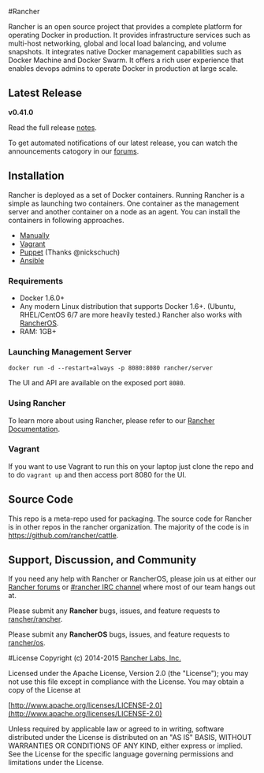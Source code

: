 #Rancher

Rancher is an open source project that provides a complete platform for operating Docker in production. It provides infrastructure services such as multi-host networking, global and local load balancing, and volume snapshots. It integrates native Docker management capabilities such as Docker Machine and Docker Swarm. It offers a rich user experience that enables devops admins to operate Docker in production at large scale.

## Latest Release
**v0.41.0**

Read the full release [notes](https://github.com/rancher/rancher/releases/tag/v0.41.0).

To get automated notifications of our latest release, you can watch the announcements catogory in our [forums](http://forums.rancher.com/c/announcements). 

## Installation

Rancher is deployed as a set of Docker containers.  Running Rancher is a simple as launching two containers.  One container as the management server and another container on a node as an agent.  You can install the containers in following approaches.

* [Manually](#launching-management-server)
* [Vagrant](#vagrant)
* [Puppet](https://github.com/nickschuch/puppet-rancher) (Thanks @nickschuch) 
* [Ansible](https://github.com/joshuacox/ansibleplaybook-rancher)

### Requirements

* Docker 1.6.0+
* Any modern Linux distribution that supports Docker 1.6+. (Ubuntu, RHEL/CentOS 6/7 are more heavily tested.) Rancher also works with [RancherOS](https://github.com/rancher/os).
* RAM: 1GB+
 
### Launching Management Server

    docker run -d --restart=always -p 8080:8080 rancher/server

The UI and API are available on the exposed port `8080`.

### Using Rancher

To learn more about using Rancher, please refer to our [Rancher Documentation](http://docs.rancher.com/). 
 
### Vagrant

If you want to use Vagrant to run this on your laptop just clone the repo and to do `vagrant up` and then access port 8080 for the UI.

## Source Code

This repo is a meta-repo used for packaging.  The source code for Rancher is in other repos in the rancher organization.  The majority of the code is in https://github.com/rancher/cattle.

## Support, Discussion, and Community
If you need any help with Rancher or RancherOS, please join us at either our [Rancher forums](http://forums.rancher.com/) or [#rancher IRC channel](http://webchat.freenode.net/?channels=rancher) where most of our team hangs out at.

Please submit any **Rancher** bugs, issues, and feature requests to [rancher/rancher](//github.com/rancher/rancher/issues).

Please submit any **RancherOS** bugs, issues, and feature requests to [rancher/os](//github.com/rancher/os/issues).

#License
Copyright (c) 2014-2015 [Rancher Labs, Inc.](http://rancher.com)

Licensed under the Apache License, Version 2.0 (the "License");
you may not use this file except in compliance with the License.
You may obtain a copy of the License at

[http://www.apache.org/licenses/LICENSE-2.0](http://www.apache.org/licenses/LICENSE-2.0)

Unless required by applicable law or agreed to in writing, software
distributed under the License is distributed on an "AS IS" BASIS,
WITHOUT WARRANTIES OR CONDITIONS OF ANY KIND, either express or implied.
See the License for the specific language governing permissions and
limitations under the License.

